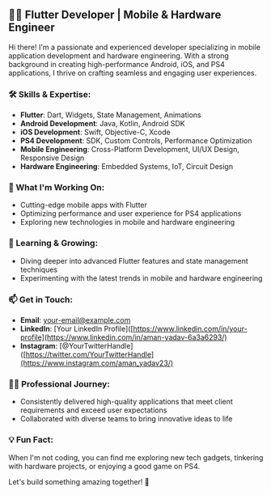 ## 👨‍💻 Flutter Developer | Mobile & Hardware Engineer

Hi there! I'm a passionate and experienced developer specializing in mobile application development and hardware engineering. With a strong background in creating high-performance Android, iOS, and PS4 applications, I thrive on crafting seamless and engaging user experiences.

### 🛠️ Skills & Expertise:
- **Flutter**: Dart, Widgets, State Management, Animations
- **Android Development**: Java, Kotlin, Android SDK
- **iOS Development**: Swift, Objective-C, Xcode
- **PS4 Development**: SDK, Custom Controls, Performance Optimization
- **Mobile Engineering**: Cross-Platform Development, UI/UX Design, Responsive Design
- **Hardware Engineering**: Embedded Systems, IoT, Circuit Design

### 🚀 What I'm Working On:
- Cutting-edge mobile apps with Flutter
- Optimizing performance and user experience for PS4 applications
- Exploring new technologies in mobile and hardware engineering

### 🌱 Learning & Growing:
- Diving deeper into advanced Flutter features and state management techniques
- Experimenting with the latest trends in mobile and hardware engineering

### 📫 Get in Touch:
- **Email**: [your-email@example.com](mailto:your-ay677607@gmail.com)
- **LinkedIn**: [Your LinkedIn Profile]([https://www.linkedin.com/in/your-profile](https://www.linkedin.com/in/aman-yadav-6a3a6293/)
- **Instagram**: [@YourTwitterHandle]([https://twitter.com/YourTwitterHandle](https://www.instagram.com/aman_yadav23/)

### 🧑‍💼 Professional Journey:
- Consistently delivered high-quality applications that meet client requirements and exceed user expectations
- Collaborated with diverse teams to bring innovative ideas to life

### 💡 Fun Fact:
When I'm not coding, you can find me exploring new tech gadgets, tinkering with hardware projects, or enjoying a good game on PS4.

Let's build something amazing together! 🚀
